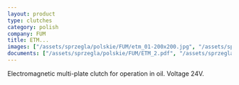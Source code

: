 ```yaml
---
layout: product
type: clutches
category: polish
company: FUM
title: ETM...
images: ["/assets/sprzegla/polskie/FUM/etm_01-200x200.jpg", "/assets/sprzegla/polskie/FUM/etm_03-200x200.jpg", "/assets/sprzegla/polskie/FUM/etm_04-200x200.jpg", "/assets/sprzegla/polskie/FUM/etm_05-200x200.jpg"]
documents: ["/assets/sprzegla/polskie/FUM/ETM_2.pdf", "/assets/sprzegla/polskie/FUM/ETM_4.pdf"]
---
```

Electromagnetic multi-plate clutch for operation in oil. Voltage 24V.